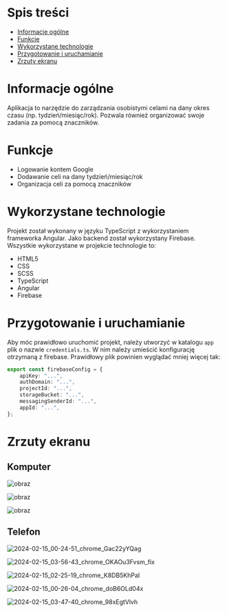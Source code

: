 # Spis treści

- [Informacje ogólne](#informacje-ogólne)
- [Funkcje](#funkcje)
- [Wykorzystane technologie](#wykorzystane-technologie)
- [Przygotowanie i uruchamianie](#przygotowanie-i-uruchamianie)
- [Zrzuty ekranu](#zrzuty-ekranu)

# Informacje ogólne

Aplikacja to narzędzie do zarządzania osobistymi celami na dany okres czasu (np. tydzień/miesiąc/rok). Pozwala również organizować swoje zadania za pomocą znaczników.

# Funkcje

- Logowanie kontem Google
- Dodawanie celi na dany tydzień/miesiąc/rok
- Organizacja celi za pomocą znaczników

# Wykorzystane technologie

Projekt został wykonany w języku TypeScript z wykorzystaniem frameworka Angular. Jako backend został wykorzystany Firebase. Wszystkie wykorzystane w projekcie technologie to:
- HTML5
- CSS
- SCSS
- TypeScript
- Angular
- Firebase

# Przygotowanie i uruchamianie

Aby móc prawidłowo uruchomić projekt, należy utworzyć w katalogu ```app``` plik o nazwie ```credentials.ts```. W nim należy umieścić konfigurację otrzymaną z firebase. Prawidłowy plik powinien wyglądać mniej więcej tak:

```typescript
export const firebaseConfig = {
    apiKey: "...",
    authDomain: "...",
    projectId: "...",
    storageBucket: "...",
    messagingSenderId: "...",
    appId: "...",
};
```

# Zrzuty ekranu

## Komputer

![obraz](https://github.com/RadCraftplay/tpf/assets/6819852/924615b6-9e93-415c-83b4-527eca170ce2)

![obraz](https://github.com/RadCraftplay/tpf/assets/6819852/3672ddb2-706c-4333-b382-6c99d958f638)

![obraz](https://github.com/RadCraftplay/tpf/assets/6819852/0b4db897-7672-4954-8ddf-15a2617561dc)

## Telefon

![2024-02-15_00-24-51_chrome_Gac22yYQag](https://github.com/RadCraftplay/tpf/assets/6819852/cc6aa18b-716f-437d-a75e-55d44d44cc1a)

![2024-02-15_03-56-43_chrome_OKAOu3Fvsm_fix](https://github.com/RadCraftplay/tpf/assets/6819852/e761fece-bbb1-45b2-8e64-fa1ee93bf594)

![2024-02-15_02-25-19_chrome_K8DB5KhPaI](https://github.com/RadCraftplay/tpf/assets/6819852/1879159a-830d-4186-a90e-21a6fd42481e)

![2024-02-15_00-26-04_chrome_doB6OLd04x](https://github.com/RadCraftplay/tpf/assets/6819852/989f4d08-71d0-47d3-b044-cb2900ae281f)

![2024-02-15_03-47-40_chrome_98xEgtVlvh](https://github.com/RadCraftplay/tpf/assets/6819852/631de165-a489-4d4b-8e0d-c33e642fd97e)



